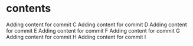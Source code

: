 # contents
Adding content for commit C
Adding content for commit D
Adding content for commit E
Adding content for commit F
Adding content for commit G
Adding content for commit H
Adding content for commit I
